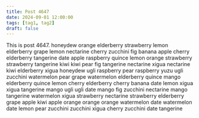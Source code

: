 ```yaml
---
title: Post 4647
date: 2024-09-01 12:00:00
tags: [tag1, tag2]
draft: false
---
```

This is post 4647.
honeydew
orange
elderberry
strawberry
lemon
elderberry
grape
lemon
nectarine
cherry
zucchini
fig
banana
apple
cherry
elderberry
tangerine
date
apple
raspberry
quince
lemon
orange
strawberry
strawberry
tangerine
kiwi
kiwi
pear
fig
tangerine
nectarine
xigua
nectarine
kiwi
elderberry
xigua
honeydew
ugli
raspberry
pear
raspberry
yuzu
ugli
zucchini
watermelon
pear
grape
watermelon
elderberry
quince
mango
elderberry
quince
lemon
cherry
elderberry
cherry
banana
date
lemon
xigua
xigua
tangerine
mango
ugli
ugli
date
mango
fig
zucchini
nectarine
mango
tangerine
watermelon
xigua
strawberry
nectarine
strawberry
elderberry
grape
apple
kiwi
apple
orange
orange
orange
watermelon
date
watermelon
date
lemon
pear
zucchini
zucchini
xigua
cherry
zucchini
date
tangerine
